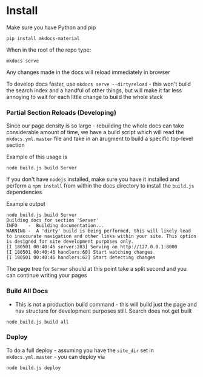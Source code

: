 # Install

Make sure you have Python and pip

```pip install mkdocs-material```

When in the root of the repo type:

```mkdocs serve```

Any changes made in the docs will reload immediately in browser

To develop docs faster, use `mkdocs serve --dirtyreload` - this won't build the search index and a handful of other things, but will make it far less annoying to wait for each little change to build the whole stack

### Partial Section Reloads (Developing)

Since our page density is so large - rebuilding the whole docs can take considerable amount of time, we have a build script which will read the `mkdocs.yml.master` file and take in an arugment to build a specific top-level section

Example of this usage is 

```
node build.js build Server
```

If you don't have `nodejs` installed, make sure you have it installed and perform a `npm install` from within the docs directory to install the `build.js` dependencies

Example output

```
node build.js build Server
Building docs for section 'Server'
INFO    -  Building documentation...
WARNING -  A 'dirty' build is being performed, this will likely lead to inaccurate navigation and other links within your site. This option is designed for site development purposes only.
[I 180501 00:40:46 server:283] Serving on http://127.0.0.1:8000
[I 180501 00:40:46 handlers:60] Start watching changes
[I 180501 00:40:46 handlers:62] Start detecting changes
```

The page tree for `Server` should at this point take a split second and you can continue writing your pages

### Build All Docs

* This is not a production build command - this will build just the page and nav structure for development purposes still. Search does not get built

```
node build.js build all
```

### Deploy

To do a full deploy - assuming you have the `site_dir` set in `mkdocs.yml.master` - you can deploy via

```
node build.js deploy
```